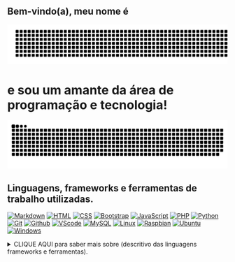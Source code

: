 ## Bem-vindo(a), meu nome é  
![gitartwork](nomeGledson.svg)
# e sou um amante da área de programação e tecnologia!
![snake gif](https://github.com/GledsonVC/GledsonVC/blob/output/github-contribution-grid-snake.svg)
## Linguagens, frameworks e ferramentas de trabalho utilizadas.
[![Markdown](https://skillicons.dev/icons?i=md)](https://skillicons.dev)
[![HTML](https://skillicons.dev/icons?i=html)](https://skillicons.dev)
[![CSS](https://skillicons.dev/icons?i=css)](https://skillicons.dev)
[![Bootstrap](https://skillicons.dev/icons?i=bootstrap)](https://skillicons.dev)
[![JavaScript](https://skillicons.dev/icons?i=js)](https://skillicons.dev)
[![PHP](https://skillicons.dev/icons?i=php)](https://skillicons.dev)
[![Python](https://skillicons.dev/icons?i=py)](https://skillicons.dev)
[![Git](https://skillicons.dev/icons?i=git)](https://skillicons.dev)
[![Github](https://skillicons.dev/icons?i=github)](https://skillicons.dev)
[![VScode](https://skillicons.dev/icons?i=vscode)](https://skillicons.dev)
[![MySQL](https://skillicons.dev/icons?i=mysql)](https://skillicons.dev)
[![Linux](https://skillicons.dev/icons?i=linux)](https://skillicons.dev)
[![Raspbian](https://skillicons.dev/icons?i=raspberrypi)](https://skillicons.dev)
[![Ubuntu](https://skillicons.dev/icons?i=ubuntu)](https://skillicons.dev)
[![Windows](https://skillicons.dev/icons?i=windows)](https://skillicons.dev)
<details>
  <summary>
    CLIQUE AQUI para saber mais sobre (descritivo das linguagens frameworks e ferramentas).
  </summary>
  
  NOME | RESUMO | DESCRITIVO
  :---: | --- | ---
  Markdown | Linguagem de marcação | Markdown é uma linguagem simples de marcação originalmente criada por John Gruber e Aaron Swartz. Markdown converte seu texto em HTML válido. Markdown é frequentemente usado para formatar arquivos README, para escrever mensagens em fóruns de discussão online e para criar rich text usando um editor de texto simples.
  HTML |  Linguagem de marcação | HTML é uma linguagem de marcação utilizada na construção de páginas na Web. Documentos HTML podem ser interpretados por navegadores. A tecnologia é fruto da junção entre os padrões HyTime e SGML. HyTime é um padrão para a representação estruturada de hipermídia e conteúdo baseado em tempo.
  CSS | Mecanismo para dar estilos a uma página web | Cascading Style Sheets é um mecanismo para adicionar estilos a uma página web, aplicado diretamente nas tags HTML ou ficar contido dentro das tags <style>. Também é possível, adicionar estilos adicionando um link para um arquivo CSS que contém os estilos.
  Bootstrap | Framework web | Bootstrap é um framework web com código-fonte aberto para desenvolvimento de componentes de interface e front-end para sites e aplicações web, usando HTML, CSS e JavaScript, baseado em modelos de design para a tipografia, melhorando a experiência do usuário em um site amigável e responsivo.
  JavaScript | Linguagem de programação  | JavaScript é uma linguagem de programação interpretada estruturada, de script em alto nível com tipagem dinâmica fraca e multiparadigma. Juntamente com HTML e CSS, o JavaScript é uma das três principais tecnologias da World Wide Web.
  PHP | Linguagem de programação |  PHP é uma linguagem interpretada livre, usada originalmente apenas para o desenvolvimento de aplicações presentes e atuantes no lado do servidor, capazes de gerar conteúdo dinâmico na World Wide Web
  Python | Linguagem de programação | Python é uma linguagem de programação de alto nível, interpretada de script, imperativa, orientada a objetos, funcional, de tipagem dinâmica e forte. Foi lançada por Guido van Rossum em 1991.
  Git | Controle de versões local | Git é um sistema de controle de versões distribuído, usado principalmente no desenvolvimento de software, mas pode ser usado para registrar o histórico de edições de qualquer tipo de arquivo.
  Github | Plataforma de hospedagem | GitHub é uma plataforma de hospedagem de código-fonte e arquivos com controle de versão usando o Git. Ele permite que programadores, utilitários ou qualquer usuário cadastrado na plataforma contribuam em projetos privados e/ou Open Source de qualquer lugar do mundo.
  VScode | Editor de código-fonte | O Visual Studio Code é um editor de código-fonte desenvolvido pela Microsoft para Windows, Linux e macOS. Ele inclui suporte para depuração, controle de versionamento Git incorporado, realce de sintaxe, complementação inteligente de código, snippets e refatoração de código.
  MySQL | Banco de dados | O MySQL é um sistema de gerenciamento de banco de dados, que utiliza a linguagem SQL como interface. É atualmente um dos sistemas de gerenciamento de bancos de dados mais populares da Oracle Corporation, com mais de 10 milhões de instalações pelo mundo.
  SQL | Banco de dados | SQL Server é um sistema gerenciador de Banco de dados relacional desenvolvido pela Sybase em parceria com a Microsoft. Esta parceria durou até 1994, com o lançamento da versão para Windows NT e desde então a Microsoft mantém a manutenção do produto.
  Linux | Sistemas operacionais | Linux é um termo popularmente empregado para se referir a sistemas operativos ou sistemas operacionais que utilizam o núcleo Linux. O núcleo foi desenvolvido pelo programador finlandês Linus Torvalds, inspirado no sistema Minix.
  Raspbian | Sistema operacional | Raspbian é uma variante do Debian baseada no ARM hard-float, sendo um porte da arquitetura Wheezy, otimizada para o conjunto de instruções ARMv6 do hardware do Raspberry Pi. Raspbian é uma palavra-valise ou siglonimização, composição de Raspberry Pi e Debian.
  Ubuntu | Sistema operacional | Ubuntu é um sistema operacional ou sistema operativo de código aberto, construído a partir do núcleo Linux, baseado no Debian e utiliza GNOME como ambiente de desktop de sua mais recente versão com suporte de longo prazo. Esta distribuição Linux é desenvolvida pela Canonical Ltd.
  Windows | Sistema operacional | Microsoft Windows é uma família de sistemas operacionais desenvolvidos, comercializados e vendidos pela Microsoft.


  </details>


## Contato e redes sociais.
[![](https://img.shields.io/badge/-gmail-%23333?style=for-the-badge&logo=gmail&logoColor=white)](mailto:gledsonvc@gmail.com) [![](https://img.shields.io/badge/-whatsapp-%23128C7E?style=for-the-badge&logo=whatsapp&logoColor=white)](https://wa.me/5511963400096) [![](https://img.shields.io/badge/-Facebook-%230866ff?style=for-the-badge&logo=facebook&logoColor=white)](https://www.facebook.com/gledsonvc) [![](https://img.shields.io/badge/-Instagram-%23E4405F?style=for-the-badge&logo=instagram&logoColor=white)](https://instagram.com/gledsonvc/) [![](https://img.shields.io/badge/-LinkedIn-%230077B5?style=for-the-badge&logo=linkedin&logoColor=white)](https://www.linkedin.com/in/gledsonvasconcelloscavalheiro) [![](https://img.shields.io/badge/YouTube-FF0000?style=for-the-badge&logo=youtube&logoColor=white)](https://youtube.com/channel/UCY0OOTp8xzSMowgt8NnHRLQ)



